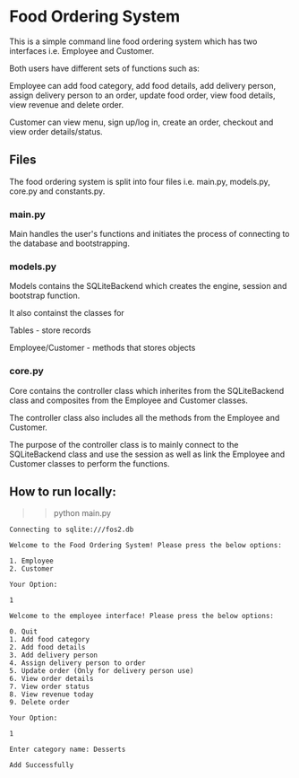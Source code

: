 # Food Ordering System

This is a simple command line food ordering system which has two interfaces i.e. Employee and Customer.

Both users have different sets of functions such as:

Employee can add food category, add food details, add delivery person, assign delivery person to an order, update food order, view food details, view revenue and delete order.

Customer can view menu, sign up/log in, create an order, checkout and view order details/status.


## Files

The food ordering system is split into four files i.e. main.py, models.py, core.py and constants.py.

### main.py

Main handles the user's functions and initiates the process of connecting to the database and bootstrapping.

### models.py

Models contains the SQLiteBackend which creates the engine, session and bootstrap function. 

It also containst the classes for 

Tables - store records

Employee/Customer - methods that stores objects

### core.py

Core contains the controller class which inherites from the SQLiteBackend class and composites from the Employee and Customer classes.

The controller class also includes all the methods from the Employee and Customer.

The purpose of the controller class is to mainly connect to the SQLiteBackend class and use the session as well as link the Employee and Customer classes to perform the functions.

## How to run locally:

>> python main.py


    Connecting to sqlite:///fos2.db
    
    Welcome to the Food Ordering System! Please press the below options:

    1. Employee
    2. Customer

    Your Option:

    1

    Welcome to the employee interface! Please press the below options:

    0. Quit
    1. Add food category
    2. Add food details
    3. Add delivery person
    4. Assign delivery person to order
    5. Update order (Only for delivery person use)
    6. View order details
    7. View order status
    8. View revenue today
    9. Delete order

    Your Option:

    1
    
    Enter category name: Desserts
    
    Add Successfully
